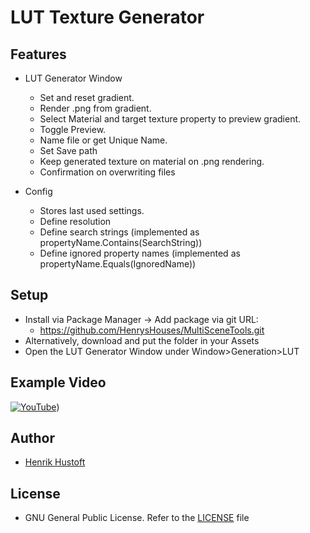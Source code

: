 # LUT Texture Generator

## Features

- LUT Generator Window
    - Set and reset gradient.
    - Render .png from gradient.
    - Select Material and target texture property to preview gradient.
    - Toggle Preview.
    - Name file or get Unique Name.
    - Set Save path
    - Keep generated texture on material on .png rendering.
    - Confirmation on overwriting files

- Config
    - Stores last used settings.
    - Define resolution
    - Define search strings (implemented as propertyName.Contains(SearchString))
    - Define ignored property names (implemented as propertyName.Equals(IgnoredName))

## Setup

- Install via Package Manager → Add package via git URL: 
    - https://github.com/HenrysHouses/MultiSceneTools.git
- Alternatively, download and put the folder in your Assets
- Open the LUT Generator Window under Window>Generation>LUT

## Example Video

[![YouTube](https://www.kindpng.com/picc/m/106-1068445_youtube-youtube-vector-logo-png-transparent-png.png)](https://www.youtube.com/watch?v=kaWDri2LbXs&ab_channel=RoockoeFeller))

## Author

- [Henrik Hustoft](https://www.linkedin.com/in/henrik-hustoft-2366ab220/)

## License

- GNU General Public License. Refer to the [LICENSE](./LICENSE) file

